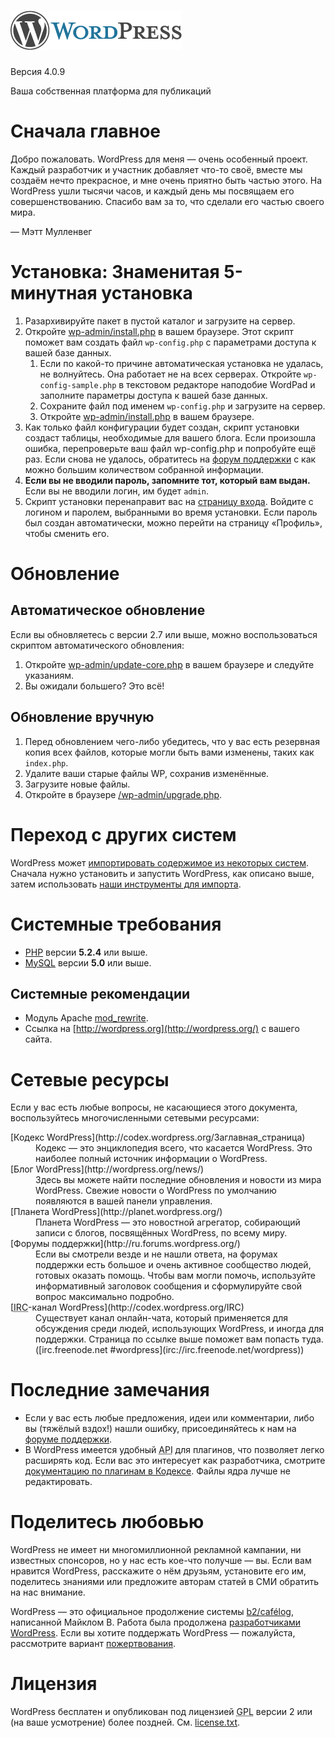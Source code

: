 ﻿# [![WordPress](wp-admin/images/wordpress-logo.png)](http://wordpress.org/)  
Версия 4.0.9

Ваша собственная платформа для публикаций

# Сначала главное

Добро пожаловать. WordPress для меня — очень особенный проект. Каждый разработчик и участник добавляет что-то своё, вместе мы создаём нечто прекрасное, и мне очень приятно быть частью этого. На WordPress ушли тысячи часов, и каждый день мы посвящаем его совершенствованию. Спасибо вам за то, что сделали его частью своего мира.

— Мэтт Мулленвег

# Установка: Знаменитая 5-минутная установка

1.  Разархивируйте пакет в пустой каталог и загрузите на сервер.
2.  Откройте <span class="file">[wp-admin/install.php](wp-admin/install.php)</span> в вашем браузере. Этот скрипт поможет вам создать файл `wp-config.php` с параметрами доступа к вашей базе данных.
    1.  Если по какой-то причине автоматическая установка не удалась, не волнуйтесь. Она работает не на всех серверах. Откройте `wp-config-sample.php` в текстовом редакторе наподобие WordPad и заполните параметры доступа к вашей базе данных.
    2.  Сохраните файл под именем `wp-config.php` и загрузите на сервер.
    3.  Откройте <span class="file">[wp-admin/install.php](wp-admin/install.php)</span> в вашем браузере.
3.  Как только файл конфигурации будет создан, скрипт установки создаст таблицы, необходимые для вашего блога. Если произошла ошибка, перепроверьте ваш файл <span class="file">wp-config.php</span> и попробуйте ещё раз. Если снова не удалось, обратитесь на [форум поддержки](http://ru.forums.wordpress.org/) с как можно большим количеством собранной информации.
4.  **Если вы не вводили пароль, запомните тот, который вам выдан.** Если вы не вводили логин, им будет `admin`.
5.  Скрипт установки перенаправит вас на [страницу входа](wp-login.php). Войдите с логином и паролем, выбранными во время установки. Если пароль был создан автоматически, можно перейти на страницу «Профиль», чтобы сменить его.

# Обновление

## Автоматическое обновление

Если вы обновляетесь с версии 2.7 или выше, можно воспользоваться скриптом автоматического обновления:

1.  Откройте <span class="file">[wp-admin/update-core.php](wp-admin/update-core.php)</span> в вашем браузере и следуйте указаниям.
2.  Вы ожидали большего? Это всё!

## Обновление вручную

1.  Перед обновлением чего-либо убедитесь, что у вас есть резервная копия всех файлов, которые могли быть вами изменены, таких как `index.php`.
2.  Удалите ваши старые файлы WP, сохранив изменённые.
3.  Загрузите новые файлы.
4.  Откройте в браузере <span class="file">[/wp-admin/upgrade.php](wp-admin/upgrade.php).</span>

# Переход с других систем

WordPress может [импортировать содержимое из некоторых систем](http://codex.wordpress.org/Importing_Content). Сначала нужно установить и запустить WordPress, как описано выше, затем использовать [наши инструменты для импорта](wp-admin/import.php "Импорт в WordPress").

# Системные требования

*   [PHP](http://php.net/) версии **5.2.4** или выше.
*   [MySQL](http://www.mysql.com/) версии **5.0** или выше.

## Системные рекомендации

*   Модуль Apache [mod_rewrite](http://httpd.apache.org/docs/2.2/mod/mod_rewrite.html).
*   Ссылка на [http://wordpress.org](http://wordpress.org/) c вашего сайта.

# Сетевые ресурсы

Если у вас есть любые вопросы, не касающиеся этого документа, воспользуйтесь многочисленными сетевыми ресурсами:

<dl>

<dt>[Кодекс WordPress](http://codex.wordpress.org/Заглавная_страница)</dt>

<dd>Кодекс — это энциклопедия всего, что касается WordPress. Это наиболее полный источник информации о WordPress.</dd>

<dt>[Блог WordPress](http://wordpress.org/news/)</dt>

<dd>Здесь вы можете найти последние обновления и новости из мира WordPress. Свежие новости о WordPress по умолчанию появляются в вашей панели управления.</dd>

<dt>[Планета WordPress](http://planet.wordpress.org/)</dt>

<dd>Планета WordPress — это новостной агрегатор, собирающий записи с блогов, посвящённых WordPress, по всему миру.</dd>

<dt>[Форумы поддержки](http://ru.forums.wordpress.org/)</dt>

<dd>Если вы смотрели везде и не нашли ответа, на форумах поддержки есть большое и очень активное сообщество людей, готовых оказать помощь. Чтобы вам могли помочь, используйте информативный заголовок сообщения и сформулируйте свой вопрос максимально подробно.</dd>

<dt>[<abbr title="Internet Relay Chat">IRC</abbr>-канал WordPress](http://codex.wordpress.org/IRC)</dt>

<dd>Существует канал онлайн-чата, который применяется для обсуждения среди людей, использующих WordPress, и иногда для поддержки. Страница по ссылке выше поможет вам попасть туда. ([irc.freenode.net #wordpress](irc://irc.freenode.net/wordpress))</dd>

</dl>

# Последние замечания

*   Если у вас есть любые предложения, идеи или комментарии, либо вы (тяжёлый вздох!) нашли ошибку, присоединяйтесь к нам на [форуме поддержки](http://ru.forums.wordpress.org/).
*   В WordPress имеется удобный <abbr title="application programming interface">API</abbr> для плагинов, что позволяет легко расширять код. Если вас это интересует как разработчика, смотрите [документацию по плагинам в Кодексе](http://codex.wordpress.org/Plugin_API "API WordPress для плагинов"). Файлы ядра лучше не редактировать.

# Поделитесь любовью

WordPress не имеет ни многомиллионной рекламной кампании, ни известных спонсоров, но у нас есть кое-что получше — вы. Если вам нравится WordPress, расскажите о нём друзьям, установите его им, поделитесь знаниями или предложите авторам статей в СМИ обратить на нас внимание.

WordPress — это официальное продолжение системы [b2/cafélog](http://cafelog.com/), написанной Майклом В. Работа была продолжена [разработчиками WordPress](http://wordpress.org/about/). Если вы хотите поддержать WordPress — пожалуйста, рассмотрите вариант [пожертвования](http://wordpress.org/donate/ "Пожертвования для WordPress").

# Лицензия

WordPress бесплатен и опубликован под лицензией <abbr title="GNU General Public License">GPL</abbr> версии 2 или (на ваше усмотрение) более поздней. См. [license.txt](license.txt).